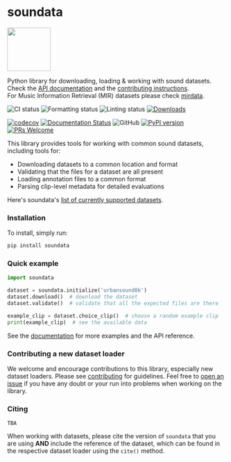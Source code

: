 # soundata

<img src="docs/img/soundata.png" height="100px">

Python library for downloading, loading & working with sound datasets. Check the [API documentation](https://soundata.readthedocs.io/) and the [contributing instructions](https://soundata.readthedocs.io/en/latest/source/contributing.html). <br/>
For Music Information Retrieval (MIR) datasets please check [mirdata](https://github.com/mir-dataset-loaders/mirdata). 

![CI status](https://github.com/soundata/soundata/actions/workflows/ci.yml/badge.svg?branch=main)
![Formatting status](https://github.com/soundata/soundata/actions/workflows/formatting.yml/badge.svg?branch=main)
![Linting status](https://github.com/soundata/soundata/actions/workflows/lint-python.yml/badge.svg?branch=main)
[![Downloads](https://static.pepy.tech/badge/soundata)](https://pepy.tech/project/soundata)


[![codecov](https://codecov.io/gh/soundata/soundata/branch/master/graph/badge.svg)](https://codecov.io/gh/soundata/soundata)
[![Documentation Status](https://readthedocs.org/projects/soundata/badge/?version=latest)](https://soundata.readthedocs.io/en/latest/?badge=latest)
![GitHub](https://img.shields.io/github/license/soundata/soundata.svg)
[![PyPI version](https://badge.fury.io/py/soundata.svg)](https://badge.fury.io/py/soundata)
[![PRs Welcome](https://img.shields.io/badge/PRs-welcome-brightgreen.svg?style=flat-square)](http://makeapullrequest.com)


This library provides tools for working with common sound datasets, including tools for:
* Downloading datasets to a common location and format
* Validating that the files for a dataset are all present 
* Loading annotation files to a common format
* Parsing clip-level metadata for detailed evaluations

Here's soundata's [list of currently supported datasets](https://soundata.readthedocs.io/en/latest/source/quick_reference.html).

### Installation

To install, simply run:

```python
pip install soundata
```

### Quick example
```python
import soundata

dataset = soundata.initialize('urbansound8k')
dataset.download()  # download the dataset
dataset.validate()  # validate that all the expected files are there

example_clip = dataset.choice_clip()  # choose a random example clip
print(example_clip)  # see the available data

```
See the [documentation](https://soundata.readthedocs.io/) for more examples and the API reference.


### Contributing a new dataset loader

We welcome and encourage contributions to this library, especially new dataset loaders. Please see [contributing](https://soundata.readthedocs.io/en/latest/source/contributing.html) for guidelines. Feel free to [open an issue](https://github.com/soundata/soundata/issues) if you have any doubt or your run into problems when working on the library.


### Citing


```
TBA
```


When working with datasets, please cite the version of `soundata` that you are using **AND** include the reference of the dataset, which can be found in the respective dataset loader using the `cite()` method. 
